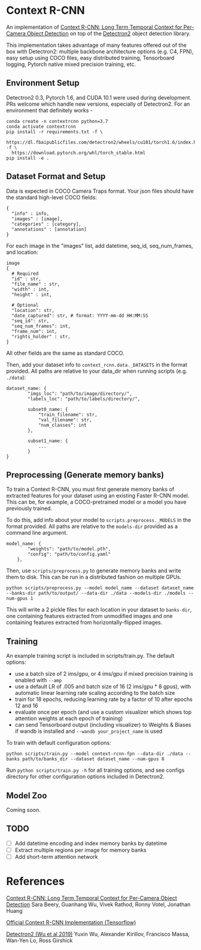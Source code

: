 # Context R-CNN

An implementation of [Context R-CNN: Long Term Temporal Context for Per-Camera Object Detection](https://arxiv.org/abs/1912.03538) on top of the [Detectron2](https://github.com/facebookresearch/detectron2) object detection library. 

This implementation takes advantage of many features offered out of the box with Detectron2: multiple backbone architecture options (e.g. C4, FPN), easy setup using COCO files, easy distributed training, Tensorboard logging, Pytorch native mixed precision training, etc.

## Environment Setup

Detectron2 0.3, Pytorch 1.6, and CUDA 10.1 were used during development. PRs welcome which handle new versions, especially of Detectron2. For an environment that definitely works -

```
conda create -n contextrcnn python=3.7
conda activate contextrcnn
pip install -r requirements.txt -f \ 
  https://dl.fbaipublicfiles.com/detectron2/wheels/cu101/torch1.6/index.html -f \
  https://download.pytorch.org/whl/torch_stable.html
pip install -e .
```

## Dataset Format and Setup

Data is expected in COCO Camera Traps format. Your json files should have the standard high-level COCO fields:
```
{
  "info" : info,
  "images" : [image],
  "categories" : [category],
  "annotations" : [annotation]
}
```

For each image in the "images" list, add datetime, seq_id, seq_num_frames, and location:
```
image
{
  # Required
  "id" : str,
  "file_name" : str,
  "width" : int,
  "height" : int,
  
  # Optional
  "location": str,
  "date_captured": str, # format: YYYY-mm-dd HH:MM:SS   
  "seq_id": str,
  "seq_num_frames": int,
  "frame_num": int,
  "rights_holder" : str, 
}
```

All other fields are the same as standard COCO. 

Then, add your dataset info to ```context_rcnn.data._DATASETS``` in the format provided. All paths are relative to your data_dir when running scripts (e.g. ```./data```):

```
dataset_name: {
        "imgs_loc": "path/to/image/directory/",
        "labels_loc": "path/to/labels/directory/",
        
        subset0_name: {
            "train_filename": str,
            "val_filename": str,
            "num_classes": int
        },
        
        subset1_name: {
            ...
        }
}
```

## Preprocessing (Generate memory banks)

To train a Context R-CNN, you must first generate memory banks of extracted features for your dataset using an existing Faster R-CNN model. This can be, for example, a COCO-pretrained model or a model you have previously trained.

To do this, add info about your model to ```scripts.preprocess._MODELS``` in the format provided. All paths are relative to the ```models-dir``` provided as a command line argument.

```
model_name: {
        "weights": "path/to/model.pth",
        "config": "path/to/config.yaml"
    },
```

Then, use ```scripts/preprocess.py``` to generate memory banks and write them to disk. This can be run in a distributed fashion on multiple GPUs.

```
python scripts/preprocess.py --model model_name --dataset dataset_name --banks-dir path/to/output/ --data-dir ./data --models-dir ./models --num-gpus 1
```

This will write a 2 pickle files for each location in your dataset to ```banks-dir```, one containing features extracted from unmodified images and one containing features extracted from horizontally-flipped images.

## Training

An example training script is included in scripts/train.py. The default options:
- use a batch size of 2 ims/gpu, or 4 ims/gpu if mixed precision training is enabled with ```--amp```
- use a default LR of .005 and batch size of 16 (2 ims/gpu * 8 gpus), with automatic linear learning rate scaling according to the batch size
- train for 18 epochs, reducing learning rate by a factor of 10 after epochs 12 and 16
- evaluate once per epoch (and use a custom visualizer which shows top attention weights at each epoch of training)
- can send Tensorboard output (including visualizer) to Weights & Biases if wandb is installed and ```--wandb your_project_name``` is used

To train with default configuration options:

```
python scripts/train.py --model context-rcnn-fpn --data-dir ./data --banks path/to/banks_dir --dataset dataset_name --num-gpus 8
```

Run ```python scripts/train.py -h``` for all training options, and see configs directory for other configuration options included in Detectron2.

## Model Zoo

Coming soon.

## TODO

- [ ] Add datetime encoding and index memory banks by datetime
- [ ] Extract multiple regions per image for memory banks
- [ ] Add short-term attention network

# References
[Context R-CNN: Long Term Temporal Context for Per-Camera Object Detection](https://arxiv.org/abs/1912.03538) Sara Beery, Guanhang Wu, Vivek Rathod, Ronny Votel, Jonathan Huang

[Official Context R-CNN Implementation (Tensorflow)](https://github.com/tensorflow/models/tree/master/research/object_detection)

[Detectron2 (Wu et al 2019)](https://github.com/facebookresearch/detectron2) Yuxin Wu, Alexander Kirillov, Francisco Massa, Wan-Yen Lo, Ross Girshick
